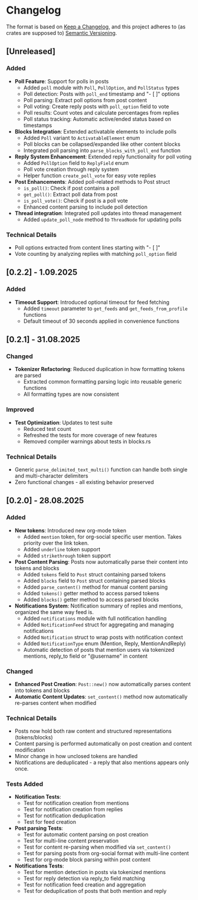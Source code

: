 # Changelog

The format is based on [Keep a Changelog](https://keepachangelog.com/en/1.0.0/),
and this project adheres to (as crates are supposed to) [Semantic Versioning](https://semver.org/spec/v2.0.0.html).

## [Unreleased]

### Added
- **Poll Feature**: Support for polls in posts
  - Added `poll` module with `Poll`, `PollOption`, and `PollStatus` types
  - Poll detection: Posts with `poll_end` timestamp and "- [ ]" options
  - Poll parsing: Extract poll options from post content
  - Poll voting: Create reply posts with `poll_option` field to vote
  - Poll results: Count votes and calculate percentages from replies
  - Poll status tracking: Automatic active/ended status based on timestamps
- **Blocks Integration**: Extended activatable elements to include polls
  - Added `Poll` variant to `ActivatableElement` enum
  - Poll blocks can be collapsed/expanded like other content blocks
  - Integrated poll parsing into `parse_blocks_with_poll_end` function
- **Reply System Enhancement**: Extended reply functionality for poll voting
  - Added `PollOption` field to `ReplyField` enum
  - Poll vote creation through reply system
  - Helper function `create_poll_vote` for easy vote replies
- **Post Enhancements**: Added poll-related methods to Post struct
  - `is_poll()`: Check if post contains a poll
  - `get_poll()`: Extract poll data from post
  - `is_poll_vote()`: Check if post is a poll vote
  - Enhanced content parsing to include poll detection
- **Thread integration**: Integrated poll updates into thread management
  - Added `update_poll_node` method to `ThreadNode` for updating polls

### Technical Details
- Poll options extracted from content lines starting with "- [ ]"
- Vote counting by analyzing replies with matching `poll_option` field

## [0.2.2] - 1.09.2025

### Added
- **Timeout Support**: Introduced optional timeout for feed fetching
  - Added `timeout` parameter to `get_feeds` and `get_feeds_from_profile` functions
  - Default timeout of 30 seconds applied in convenience functions

## [0.2.1] - 31.08.2025

### Changed
- **Tokenizer Refactoring**: Reduced duplication in how formatting tokens are parsed
  - Extracted common formatting parsing logic into reusable generic functions
  - All formatting types are now consistent

### Improved
- **Test Optimization**: Updates to test suite
  - Reduced test count
  - Refreshed the tests for more coverage of new features
  - Removed compiler warnings about tests in blocks.rs

### Technical Details
- Generic `parse_delimited_text_multi()` function can handle both single and multi-character delimiters
- Zero functional changes - all existing behavior preserved

## [0.2.0] - 28.08.2025

### Added
- **New tokens**: Introduced new org-mode token
  - Added `mention` token, for org-social specific user mention. Takes priority over the link token.
  - Added `underline` token support
  - Added `strikethrough` token support
- **Post Content Parsing**: Posts now automatically parse their content into tokens and blocks
  - Added `tokens` field to `Post` struct containing parsed tokens
  - Added `blocks` field to `Post` struct containing parsed blocks
  - Added `parse_content()` method for manual content parsing
  - Added `tokens()` getter method to access parsed tokens
  - Added `blocks()` getter method to access parsed blocks
- **Notifications System**: Notification summary of replies and mentions, organized the same way feed is.
  - Added `notifications` module with full notification handling
  - Added `NotificationFeed` struct for aggregating and managing notifications
  - Added `Notification` struct to wrap posts with notification context
  - Added `NotificationType` enum (Mention, Reply, MentionAndReply)
  - Automatic detection of posts that mention users via tokenized mentions, reply_to field or "@username" in content

### Changed
- **Enhanced Post Creation**: `Post::new()` now automatically parses content into tokens and blocks
- **Automatic Content Updates**: `set_content()` method now automatically re-parses content when modified

### Technical Details
- Posts now hold both raw content and structured representations (tokens/blocks)
- Content parsing is performed automatically on post creation and content modification
- Minor change in how unclosed tokens are handled
- Notifications are deduplicated - a reply that also mentions appears only once.


### Tests Added
- **Notification Tests**: 
  - Test for notification creation from mentions
  - Test for notification creation from replies
  - Test for notification deduplication
  - Test for feed creation
- **Post parsing Tests**: 
  - Test for automatic content parsing on post creation
  - Test for multi-line content preservation
  - Test for content re-parsing when modified via `set_content()`
  - Test for parsing posts from org-social format with multi-line content
  - Test for org-mode block parsing within post content
- **Notifications Tests**: 
  - Test for mention detection in posts via tokenized mentions
  - Test for reply detection via reply_to field matching
  - Test for notification feed creation and aggregation
  - Test for deduplication of posts that both mention and reply
